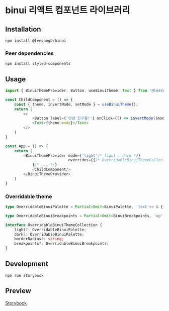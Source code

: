 # binui 리액트 컴포넌트 라이브러리

## Installation

```shell
npm install @leesangb/binui
```

### Peer dependencies

```shell
npm install styled-components
```

## Usage

```typescript jsx
import { BinuiThemeProvider, Button, useBinuiTheme, Text } from '@leesangb/binui';

const ChildComponent = () => {
    const { theme, invertMode, setMode } = useBinuiTheme();
    return (
        <>
            <Button label={'안녕 친구들!'} onClick={() => invertMode((mode) => console.log(mode))}/>
            <Text>{theme.mode}</Text>
        </>
    )
}

const App = () => {
    return (
        <BinuiThemeProvider mode={'light'/* light | dark */}
                            overrides={{/* OverridableBinuiThemeCollection */ }}>
            {/* ... */}
            <ChildComponent/>
        </BinuiThemeProvider>
    )
}
```

### Overridable theme

```ts
type OverridableBinuiPalette = Partial<Omit<BinuiPalette, 'text'>> & { text?: Partial<Pick<BinuiPalette, 'text'>> };

type OverridableBinuiBreakpoints = Partial<Omit<BinuiBreakpoints, 'up' | 'down'>>

interface OverridableBinuiThemeCollection {
    light?: OverridableBinuiPalette;
    dark?: OverridableBinuiPalette;
    borderRadius?: string;
    breakpoints?: OverridableBinuiBreakpoints;
}
```

## Development

```shell
npm run storybook
```

## Preview

[Storybook](https://binui.leesangbin.com)
